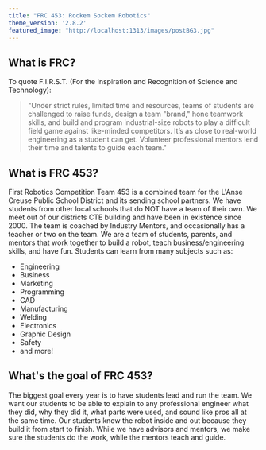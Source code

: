 ```yaml
---
title: "FRC 453: Rockem Sockem Robotics"
theme_version: '2.8.2'
featured_image: "http://localhost:1313/images/postBG3.jpg"
---
```


## What is FRC?

To quote F.I.R.S.T. (For the Inspiration and Recognition of Science and Technology):
>"Under strict rules, limited time and resources, teams of students are challenged to raise funds, design a team "brand," hone teamwork skills, and build and program industrial-size robots to play a difficult field game against like-minded competitors. It’s as close to real-world engineering as a student can get. Volunteer professional mentors lend their time and talents to guide each team."

## What is FRC 453?

First Robotics Competition Team 453 is a combined team for the L'Anse Creuse Public School District and its sending school partners. We have students from other local schools that do NOT have a team of their own. We meet out of our districts CTE building and have been in existence since 2000. The team is coached by Industry Mentors, and occasionally has a teacher or two on the team. We are a team of students, parents, and mentors that work together to build a robot, teach business/engineering skills, and have fun. Students can learn from many subjects such as:

* Engineering
* Business
* Marketing
* Programming
* CAD
* Manufacturing
* Welding
* Electronics
* Graphic Design
* Safety
* and more!

## What's the goal of FRC 453?

The biggest goal every year is to have students lead and run the team. We want our students to be able to explain to any professional engineer what they did, why they did it, what parts were used, and sound like pros all at the same time. Our students know the robot inside and out because they build it from start to finish. While we have advisors and mentors, we make sure the students do the work, while the mentors teach and guide.